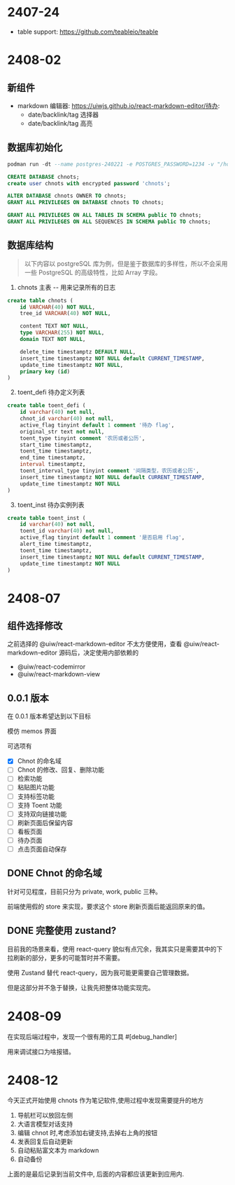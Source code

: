 # 2407-24

- table support: https://github.com/teableio/teable

# 2408-02

## 新组件

- markdown 编辑器: https://uiwjs.github.io/react-markdown-editor/待办:
  - date/backlink/tag 选择器
  - date/backlink/tag 高亮

## 数据库初始化

```sql
podman run -dt --name postgres-240221 -e POSTGRES_PASSWORD=1234 -v "/home/chin/files-ext/others/postgres:/var/lib/postgresql/data:Z" -p 5432:5432 postgres

CREATE DATABASE chnots;
create user chnots with encrypted password 'chnots';

ALTER DATABASE chnots OWNER TO chnots;
GRANT ALL PRIVILEGES ON DATABASE chnots TO chnots;

GRANT ALL PRIVILEGES ON ALL TABLES IN SCHEMA public TO chnots;
GRANT ALL PRIVILEGES ON ALL SEQUENCES IN SCHEMA public TO chnots;
```

## 数据库结构

> 以下内容以 postgreSQL 库为例，但是鉴于数据库的多样性，所以不会采用一些 PostgreSQL 的高级特性，比如 Array 字段。

1. chnots 主表 -- 用来记录所有的日志

```sql
create table chnots (
    id VARCHAR(40) NOT NULL,
    tree_id VARCHAR(40) NOT NULL,

    content TEXT NOT NULL,
    type VARCHAR(255) NOT NULL,
    domain TEXT NOT NULL,

    delete_time timestamptz DEFAULT NULL,
    insert_time timestamptz NOT NULL default CURRENT_TIMESTAMP,
    update_time timestamptz NOT NULL,
    primary key (id)
)
```

2. toent_defi 待办定义列表

```sql
create table toent_defi (
    id varchar(40) not null,
    chnot_id varchar(40) not null,
    active_flag tinyint default 1 comment '待办 flag',
    original_str text not null,
    toent_type tinyint comment '农历或者公历',
    start_time timestamptz,
    toent_time timestamptz,
    end_time timestamptz,
    interval timestamptz,
    toent_interval_type tinyint comment '间隔类型，农历或者公历',
    insert_time timestamptz NOT NULL default CURRENT_TIMESTAMP,
    update_time timestamptz NOT NULL
)
```

3. toent_inst 待办实例列表

```sql
create table toent_inst (
    id varchar(40) not null,
    toent_id varchar(40) not null,
    active_flag tinyint default 1 comment '是否启用 flag',
    alert_time timestamptz,
    toent_time timestamptz,
    insert_time timestamptz NOT NULL default CURRENT_TIMESTAMP,
    update_time timestamptz NOT NULL
)
```

# 2408-07

## 组件选择修改

之前选择的 @uiw/react-markdown-editor 不太方便使用，查看 @uiw/react-markdown-editor 源码后，决定使用内部依赖的

- @uiw/react-codemirror
- @uiw/react-markdown-view

## 0.0.1 版本

在 0.0.1 版本希望达到以下目标

模仿 memos 界面

可选项有

- [X] Chnot 的命名域
- [ ] Chnot 的修改、回复、删除功能
- [ ] 检索功能
- [ ] 粘贴图片功能
- [ ] 支持标签功能
- [ ] 支持 Toent 功能
- [ ] 支持双向链接功能
- [ ] 刷新页面后保留内容
- [ ] 看板页面
- [ ] 待办页面
- [ ] 点击页面自动保存

## DONE Chnot 的命名域

针对可见程度，目前只分为 private, work, public 三种。

前端使用假的 store 来实现，要求这个 store 刷新页面后能返回原来的值。

## DONE 完整使用 zustand?

目前我的场景来看，使用 react-query 貌似有点冗余，我其实只是需要其中的下拉刷新的部分，更多的可能暂时并不需要。

使用 Zustand 替代 react-query，因为我可能更需要自己管理数据。

但是这部分并不急于替换，让我先把整体功能实现完。

# 2408-09

在实现后端过程中，发现一个很有用的工具 #[debug_handler]

用来调试接口为啥报错。

# 2408-12

今天正式开始使用 chnots 作为笔记软件,使用过程中发现需要提升的地方

1. 导航栏可以放回左侧
2. 大语言模型对话支持
3. 编辑 chnot 时,考虑添加右键支持,去掉右上角的按钮
4. 发表回复后自动更新
5. 自动粘贴富文本为 markdown
6. 自动备份

上面的是最后记录到当前文件中, 后面的内容都应该更新到应用内.

